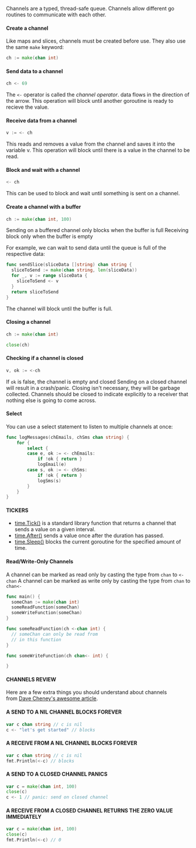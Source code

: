 Channels are a typed, thread-safe queue. Channels allow different go routines to communicate with each other.

#### Create a channel
Like maps and slices, channels must be created before use. They also use the same `make` keyword:
```go
ch := make(chan int)
```

#### Send data to a channel
```go
ch <- 69
```
The `<-` operator is called the *channel operator*. data flows in the direction of the arrow. This operation will block until another goroutine is ready to recieve the value.

#### Receive data from a channel
```go
v := <- ch
```
This reads and removes a value from the channel and saves it into the variable v. This operation will block until there is a value in the channel to be read.

#### Block and wait with a channel
```go
<- ch
```
This can be used to block and wait until something is sent on a channel.

#### Create a channel with a buffer
```go
ch := make(chan int, 100)
```
Sending on a buffered channel only blocks when the buffer is full
Receiving block only when the buffer is empty

For example, we can wait to send data until the queue is full of the respective data:
```go
func sendSlice(sliceData []string) chan string {
  sliceToSend := make(chan string, len(sliceData))
  for _, v := range sliceData {
    sliceToSend <- v
  }
  return sliceToSend
}
```
The channel will block until the buffer is full.

#### Closing a channel
```go
ch := make(chan int)

close(ch)
```

#### Checking if a channel is closed
```go
v, ok := <-ch
```
If `ok` is false, the channel is empty and closed
Sending on a closed channel will result in a crash/panic. Closing isn't necessary, they will be garbage collected.
Channels should be closed to indicate explicitly to a receiver that nothing else is going to come across.

#### Select
You can use a select statement to listen to multiple channels at once:
```go
func logMessages(chEmails, chSms chan string) {
	for {
		select {
		case e, ok := <- chEmails:
			if !ok { return }
			logEmail(e)
		case s, ok := <- chSms:
			if !ok { return }
			logSms(s)
		}
	}
}
```

#### TICKERS

- [time.Tick()](https://golang.org/pkg/time/#Tick) is a standard library function that returns a channel that sends a value on a given interval.
- [time.After()](https://golang.org/pkg/time/#After) sends a value once after the duration has passed.
- [time.Sleep()](https://golang.org/pkg/time/#Sleep) blocks the current goroutine for the specified amount of time.

#### Read/Write-Only Channels
A channel can be marked as read only by casting the type from `chan` to `<-chan`
A channel can be marked as write only by casting the type from `chan` to `chan<-`
```go
func main() {
  someChan := make(chan int)
  someReadFunction(someChan)
  someWriteFunction(someChan)
}

func someReadFunction(ch <-chan int) {
  // someChan can only be read from
  // in this function
}

func someWriteFunction(ch chan<- int) {

}
```

#### CHANNELS REVIEW

Here are a few extra things you should understand about channels from [Dave Cheney's awesome article](https://dave.cheney.net/2014/03/19/channel-axioms).

#### A SEND TO A NIL CHANNEL BLOCKS FOREVER

```go
var c chan string // c is nil
c <- "let's get started" // blocks
```

#### A RECEIVE FROM A NIL CHANNEL BLOCKS FOREVER

```go
var c chan string // c is nil
fmt.Println(<-c) // blocks
```

#### A SEND TO A CLOSED CHANNEL PANICS

```go
var c = make(chan int, 100)
close(c)
c <- 1 // panic: send on closed channel
```


#### A RECEIVE FROM A CLOSED CHANNEL RETURNS THE ZERO VALUE IMMEDIATELY

```go
var c = make(chan int, 100)
close(c)
fmt.Println(<-c) // 0
```

